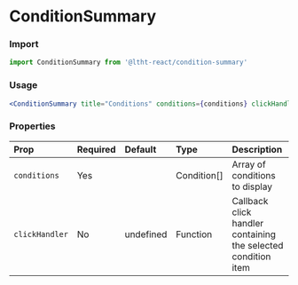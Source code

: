 # ConditionSummary

<!-- STORY -->

### Import

```js
import ConditionSummary from '@ltht-react/condition-summary'
```

### Usage

```jsx
<ConditionSummary title="Conditions" conditions={conditions} clickHandler={handleCLick} />
```

### Properties

| Prop           | Required | Default   | Type        | Description                                                   |
| :------------- | :------- | :-------- | :---------- | :------------------------------------------------------------ |
| `conditions`   | Yes      |           | Condition[] | Array of conditions to display                                |
| `clickHandler` | No       | undefined | Function    | Callback click handler containing the selected condition item |
